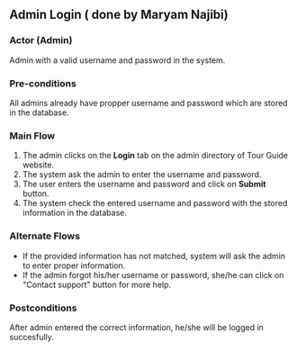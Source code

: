 ## Admin Login ( done by Maryam Najibi)

### Actor (Admin)
Admin with a valid username and password in the system.

### Pre-conditions
All admins already have propper username and password which are stored in the database.

### Main Flow
1. The admin clicks on the **Login** tab on the admin directory of Tour Guide website.
2. The system ask the admin to enter the username and password.
3. The user enters the username and password and click on **Submit** button.
4. The system check the entered username and password with the stored information in the database.


### Alternate Flows
- If the provided information has not matched, system will ask the admin to enter proper information.
- If the admin forgot his/her username or password, she/he can click on "Contact support" button for more help.

### Postconditions
After admin entered the correct information, he/she will be logged in succesfully.
